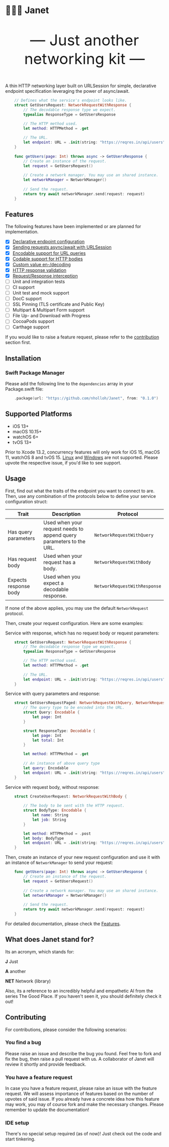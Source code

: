 # 🤵🏽‍♀️ Janet

<p align=center style="font-size:5vw">— Just another networking kit —</p>

A thin HTTP networking layer built on URLSession for simple, declarative endpoint specification leveraging the power of async/await.

```swift
    // Defines what the service's endpoint looks like.
    struct GetUsersRequest: NetworkRequestWithResponse {
        // The decodable response type we expect.
        typealias ResponseType = GetUsersResponse

        // The HTTP method used.
        let method: HTTPMethod = .get
        
        // The URL.
        let endpoint: URL = .init(string: "https://reqres.in/api/users")!
    }
    
    func getUsers(page: Int) throws async -> GetUsersResponse {
        // Create an instance of the request.
        let request = GetUsersRequest()
        
        // Create a network manager. You may use an shared instance.
        let networkManager = NetworkManager()
        
        // Send the request.
        return try await networkManager.send(request: request)
    }
```

## Features

The following features have been implemented or are planned for implementation.

- [x] [Declarative endpoint configuration](Documentation/Declarative_Endpoint_Config.md)
- [x] [Sending requests async/await with URLSession](Documentation/Sending_Requests.md)
- [x] [Encodable support for URL queries](Documentation/Encodable_Querym.md)
- [x] [Codable support for HTTP bodies](Documentation/Codable_Body.md)
- [x] [Custom value en-/decoding](Documentation/Custom_coders.md)
- [x] [HTTP response validation](Documentation/Response_Validation.md)
- [x] [Request/Response interception](Documentation/Interception.md)
- [ ] Unit and integration tests
- [ ] CI support
- [ ] Unit test and mock support
- [ ] DocC support
- [ ] SSL Pinning (TLS certificate and Public Key)
- [ ] Multipart & Multipart Form support
- [ ] File Up- and Download with Progress
- [ ] CocoaPods support
- [ ] Carthage support

If you would like to raise a feature request, please refer to the [contribution](#Contributing) section first.

## Installation

### Swift Package Manager

Please add the following line to the `dependencies` array in your Package.swift file:

```swift
    .package(url: "https://github.com/nholloh/Janet", from: "0.1.0")
```

## Supported Platforms

* iOS 13+
* macOS 10.15+
* watchOS 6+
* tvOS 13+

Prior to Xcode 13.2, concurrency features will only work for iOS 15, macOS 11, watchOS 8 and tvOS 15.
[Linux](https://github.com/nholloh/Network-iOS/issues/1) and [Windows](https://github.com/nholloh/Network-iOS/issues/2) are not supported. Please upvote the respective issue, if you'd like to see support.

## Usage

First, find out what the traits of the endpoint you want to connect to are. Then, use any combination of the protocols below to define your service configuration struct:

| Trait                 | Description                                                         | Protocol                     |
|-----------------------|---------------------------------------------------------------------|------------------------------|
| Has query parameters  | Used when your request needs to append query parameters to the URL. | `NetworkRequestWithQuery`    |
| Has request body      | Used when your request has a body.                                  | `NetworkRequestWithBody`     |
| Expects response body | Used when you expect a decodable response.                          | `NetworkRequestWithResponse` |

If none of the above applies, you may use the default `NetworkRequest` protocol.

Then, create your request configuration. Here are some examples:

Service with response, which has no request body or request parameters:
```swift
    struct GetUsersRequest: NetworkRequestWithResponse {
        // The decodable response type we expect.
        typealias ResponseType = GetUsersResponse

        // The HTTP method used.
        let method: HTTPMethod = .get
        
        // The URL.
        let endpoint: URL = .init(string: "https://reqres.in/api/users")!
    }
```

Service with query parameters and response:
```swift
    struct GetUsersRequestPaged: NetworkRequestWithQuery, NetworkRequestWithResponse {
        // The query type to be encoded into the URL.
        struct Query: Encodable {
            let page: Int
        }

        struct ResponseType: Decodable {
            let page: Int
            let total: Int
        }

        let method: HTTPMethod = .get
        
        // An instance of above query type
        let query: Encodable
        let endpoint: URL = .init(string: "https://reqres.in/api/users")!
    }
```

Service with request body, without response:
```swift
    struct CreateUserRequest: NetworkRequestWithBody {
        
        // The body to be sent with the HTTP request.
        struct BodyType: Encodable {
            let name: String
            let job: String
        }

        let method: HTTPMethod = .post
        let body: BodyType
        let endpoint: URL = .init(string: "https://reqres.in/api/users")!
    }
```

Then, create an instance of your new request configuration and use it with an instance of `NetworkManager` to send your request:

```swift
    func getUsers(page: Int) throws async -> GetUsersResponse {
        // Create an instance of the request.
        let request = GetUsersRequest()
        
        // Create a network manager. You may use an shared instance.
        let networkManager = NetworkManager()
        
        // Send the request.
        return try await networkManager.send(request: request)
    }
```

For detailed documentation, please check the [Features](Documentation/Features.md).

## What does Janet stand for?

Its an acronym, which stands for:

**J** Just

**A** another

**NET** Network (library)

Also, its a reference to an incredibly helpful and empathetic AI from the series The Good Place. If you haven't seen it, you should definitely check it out!

## Contributing

For contributions, please consider the following scenarios:

### You find a bug

Please raise an issue and describe the bug you found. Feel free to fork and fix the bug, then raise a pull request with us. A collaborator of Janet will review it shortly and provide feedback.

### You have a feature request

In case you have a feature request, please raise an issue with the feature request. We will assess importance of features based on the number of upvotes of said issue. If you already have a concrete idea how this feature may work, you may of course fork and make the necessary changes. Please remember to update the documentation!

### IDE setup

There's no special setup required (as of now)! Just check out the code and start tinkering.